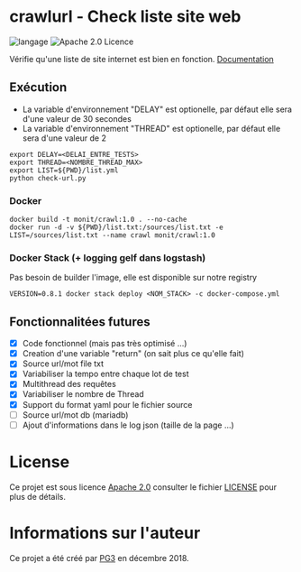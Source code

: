 # crawlurl - Check liste site web

![langage](https://img.shields.io/badge/Langage-Python-green.svg) 
![Apache 2.0 Licence](https://img.shields.io/hexpm/l/plug.svg)

Vérifie qu'une liste de site internet est bien en fonction.
[Documentation](https://github.com/pg3io/crawlurl/wiki)

## Exécution
* La variable d'environnement "DELAY" est optionelle, par défaut elle sera d'une valeur de 30 secondes
* La variable d'environnement "THREAD" est optionelle, par défaut elle sera d'une valeur de 2
```
export DELAY=<DELAI_ENTRE_TESTS>
export THREAD=<NOMBRE_THREAD_MAX>
export LIST=${PWD}/list.yml
python check-url.py
```

### Docker
```
docker build -t monit/crawl:1.0 . --no-cache
docker run -d -v ${PWD}/list.txt:/sources/list.txt -e LIST=/sources/list.txt --name crawl monit/crawl:1.0
```
### Docker Stack (+ logging gelf dans logstash)
Pas besoin de builder l'image, elle est disponible sur notre registry
```
VERSION=0.8.1 docker stack deploy <NOM_STACK> -c docker-compose.yml
```

## Fonctionnalitées futures
- [x] Code fonctionnel (mais pas très optimisé ...)
- [x] Creation d'une variable "return" (on sait plus ce qu'elle fait)
- [x] Source url/mot file txt
- [x] Variabiliser la tempo entre chaque lot de test
- [x] Multithread des requêtes
- [x] Variabiliser le nombre de Thread
- [x] Support du format yaml pour le fichier source
- [ ] Source url/mot db (mariadb)
- [ ] Ajout d'informations dans le log json (taille de la page ...)

# License
Ce projet est sous licence [Apache 2.0](https://www.apache.org/licenses/LICENSE-2.0) consulter le fichier [LICENSE](LICENSE) pour plus de détails.


# Informations sur l'auteur
Ce projet a été créé par [PG3](https://pg3.io) en décembre 2018. 
